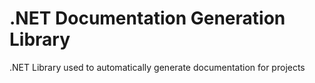 # .NET Documentation Generation Library
.NET Library used to automatically generate documentation for projects
